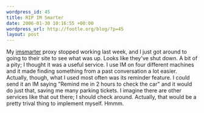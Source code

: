 ```yaml
--- 
wordpress_id: 45
title: RIP IM Smarter
date: 2006-01-30 10:16:55 +00:00
wordpress_url: http://footle.org/blog/?p=45
layout: post
---
```

My <a href="http://www.imsmarter.com">imsmarter</a> proxy stopped working last week, and I just got around to going to their site to see what was up. Looks like they've shut down. A bit of a pity; I thought it was a useful service. I use IM on four different machines and it made finding something from a past conversation a lot easier. Actually, though, what I used most often was its reminder feature. I could send it an IM saying "Remind me in 2 hours to check the car" and it would do just that, saving me many parking tickets. I imagine there are other services like that out there; I should check around. Actually, that would be a pretty trival thing to implement myself. Hmmm.
